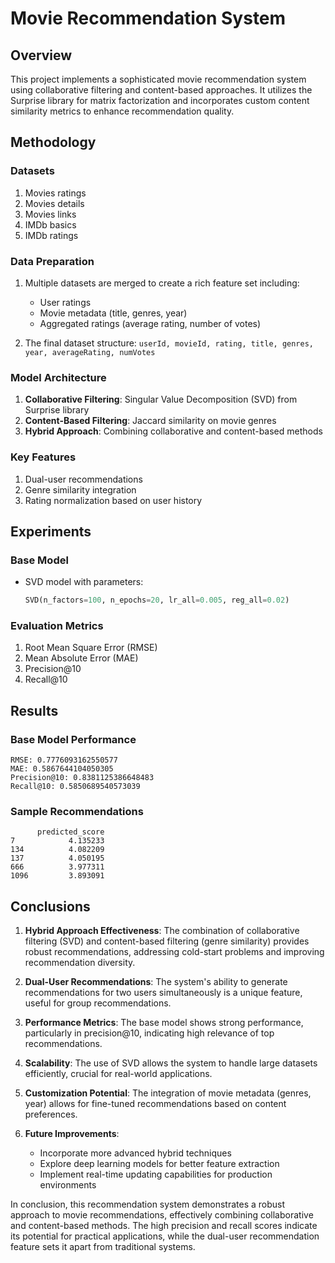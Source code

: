 # Movie Recommendation System

## Overview
This project implements a sophisticated movie recommendation system using collaborative filtering and content-based approaches. It utilizes the Surprise library for matrix factorization and incorporates custom content similarity metrics to enhance recommendation quality.

## Methodology

### Datasets
1. Movies ratings
2. Movies details
3. Movies links
3. IMDb basics
4. IMDb ratings 

### Data Preparation
1. Multiple datasets are merged to create a rich feature set including:
   - User ratings
   - Movie metadata (title, genres, year)
   - Aggregated ratings (average rating, number of votes)

2. The final dataset structure:
   `userId, movieId, rating, title, genres, year, averageRating, numVotes`

### Model Architecture
1. **Collaborative Filtering**: Singular Value Decomposition (SVD) from Surprise library
2. **Content-Based Filtering**: Jaccard similarity on movie genres
3. **Hybrid Approach**: Combining collaborative and content-based methods

### Key Features
1. Dual-user recommendations
2. Genre similarity integration
3. Rating normalization based on user history

## Experiments

### Base Model
- SVD model with parameters:
  ```python
  SVD(n_factors=100, n_epochs=20, lr_all=0.005, reg_all=0.02)
  ```

### Evaluation Metrics
1. Root Mean Square Error (RMSE)
2. Mean Absolute Error (MAE)
3. Precision@10
4. Recall@10

## Results

### Base Model Performance
```
RMSE: 0.7776093162550577
MAE: 0.5867644104050305
Precision@10: 0.8381125386648483
Recall@10: 0.5850689540573039
```

### Sample Recommendations
```
      predicted_score  
7            4.135233  
134          4.082209  
137          4.050195  
666          3.977311  
1096         3.893091
```

## Conclusions

1. **Hybrid Approach Effectiveness**: The combination of collaborative filtering (SVD) and content-based filtering (genre similarity) provides robust recommendations, addressing cold-start problems and improving recommendation diversity.

2. **Dual-User Recommendations**: The system's ability to generate recommendations for two users simultaneously is a unique feature, useful for group recommendations.

3. **Performance Metrics**: The base model shows strong performance, particularly in precision@10, indicating high relevance of top recommendations.

4. **Scalability**: The use of SVD allows the system to handle large datasets efficiently, crucial for real-world applications.

5. **Customization Potential**: The integration of movie metadata (genres, year) allows for fine-tuned recommendations based on content preferences.

6. **Future Improvements**:
   - Incorporate more advanced hybrid techniques
   - Explore deep learning models for better feature extraction
   - Implement real-time updating capabilities for production environments

In conclusion, this recommendation system demonstrates a robust approach to movie recommendations, effectively combining collaborative and content-based methods. The high precision and recall scores indicate its potential for practical applications, while the dual-user recommendation feature sets it apart from traditional systems.